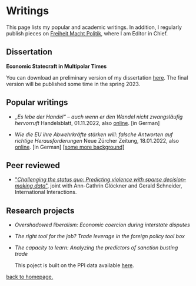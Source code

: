 # Writings

This page lists my popular and academic writings. In addition, I regularly publish pieces on [Freiheit Macht Politik](https://freiheitmachtpolitik.de), where I am Editor in Chief.

## Dissertation

**Economic Statecraft in Multipolar Times**

You can download an preliminary version of my dissertation [here](./DISSERTATION_revisions.pdf). The final version will be published some time in the spring 2023.


## Popular writings

- *„Es lebe der Handel“ – auch wenn er den Wandel nicht zwangsläufig hervorruft* Handelsblatt, 01.11.2022, also [online](https://www.handelsblatt.com/meinung/gastbeitraege/gastkommentar-es-lebe-der-handel-auch-wenn-er-den-wandel-nicht-zwangslaeufig-hervorruft/28780204.html). [in German]

- *Wie die EU ihre Abwehrkräfte stärken will: falsche Antworten auf richtige Herausforderungen* Neue Zürcher Zeitung, 18.01.2022, also [online](https://www.nzz.ch/meinung/wie-die-eu-ihre-abwehrkraefte-staerken-will-falsche-antworten-auf-richtige-herausforderungen-ld.1663484). [in German] [[some more background]](https://infiniteregression.substack.com/p/europaische-autonomie-in-der-handelspolitik?justPublished=true)
  
## Peer reviewed

- ["*Challenging the status quo: Predicting violence with sparse decision-making data*"](https://doi.org/10.1080/03050629.2022.2051024), joint with Ann-Cathrin Glöckner and Gerald Schneider, International Interactions.


## Research projects

- *Overshadowed liberalism: Economic coercion during interstate disputes*
 
- *The right tool for the job? Trade leverage in the foreign policy tool box*

- *The capacity to learn: Analyzing the predictors of sanction busting trade*

  This poject is built on the PPI data available [here](https://github.com/konstantin-baetz/PPIdat).

[back to homepage.](./index.md)
